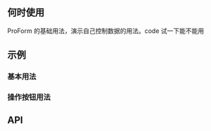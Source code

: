 ## 何时使用

ProForm 的基础用法，演示自己控制数据的用法。code 试一下能不能用

## 示例

### 基本用法

<code  src="./basic.tsx"></code>

### 操作按钮用法

<code  src="./operations.tsx"></code>

## API

<API hideTitle  src="@/components/pro-form/layouts/pro-form/index.tsx" />
